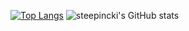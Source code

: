 [![Top Langs](https://github-readme-stats.vercel.app/api/top-langs/?username=steepnicki&layout=compact)](https://github.com/anuraghazra/github-readme-stats)
![steepincki's GitHub stats](https://github-readme-stats.vercel.app/api?username=steepnicki&show_icons=true&theme=tokyonight)


